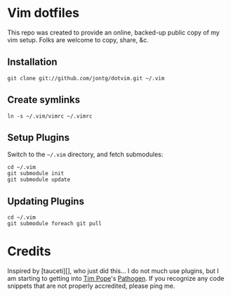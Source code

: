 # Vim dotfiles

This repo was created to provide an online, backed-up public copy of 
my vim setup.  Folks are welcome to copy, share, &c.

## Installation

	git clone git://github.com/jontg/dotvim.git ~/.vim

## Create symlinks

	ln -s ~/.vim/vimrc ~/.vimrc

## Setup Plugins

Switch to the `~/.vim` directory, and fetch submodules:

	cd ~/.vim
	git submodule init
	git submodule update

## Updating Plugins

	cd ~/.vim
	git submodule foreach git pull

# Credits

Inspired by [tauceti][], who just did this...  I do not much use plugins,
but I am starting to getting into [Tim Pope][]'s [Pathogen][].  If you
recognize any code snippets that are not properly accredited, please
ping me.

[tim pope]: https://github.com/tpope
[pathogen]: https://github.com/tpope/vim-pathogen
